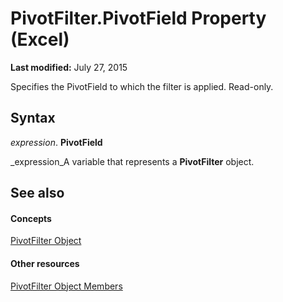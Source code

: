 
# PivotFilter.PivotField Property (Excel)

 **Last modified:** July 27, 2015

Specifies the PivotField to which the filter is applied. Read-only.

## Syntax

 _expression_. **PivotField**

 _expression_A variable that represents a  **PivotFilter** object.


## See also


#### Concepts


 [PivotFilter Object](70c27dc9-2c19-47d2-307b-808507039d94.md)
#### Other resources


 [PivotFilter Object Members](a1be2481-9d14-cc49-8a1b-187048f0d179.md)
